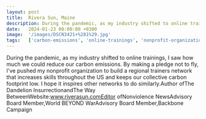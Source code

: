 ```yaml
---
layout: post
title:  Rivera Sun, Maine
description: During the pandemic, as my industry shifted to online trainings, I saw how much we could reduce our carbon emissions. By making a pledge not to fly, I...
date:   2024-01-23 00:00:00 +0300
image:  '/images/DSCN3421+%281%29.jpg'
tags:   ['carbon-emissions', 'online-trainings', 'nonprofit-organization', 'industry-shifted', 'could-reduce', 'backbone-campaign', 'www', 'us']
---
```

During the pandemic, as my industry shifted to online trainings, I saw how much we could reduce our carbon emissions. By making a pledge not to fly, I've pushed my nonprofit organization to build a regional trainers network that increases skills throughout the US and keeps our collective carbon footprint low. I hope it inspires other networks to do similarly.Author ofThe Dandelion InsurrectionandThe Way BetweenWebsite:www.riverasun.comEditor ofNonviolence NewsAdvisory Board Member,World BEYOND WarAdvisory Board Member,Backbone Campaign

